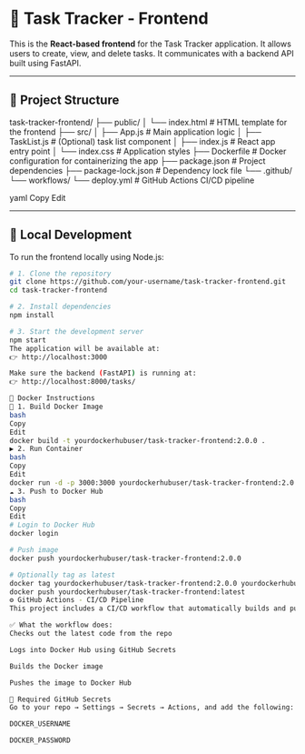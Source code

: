 # 🧩 Task Tracker - Frontend

This is the **React-based frontend** for the Task Tracker application. It allows users to create, view, and delete tasks. It communicates with a backend API built using FastAPI.

---

## 📁 Project Structure

task-tracker-frontend/
├── public/
│ └── index.html # HTML template for the frontend
├── src/
│ ├── App.js # Main application logic
│ ├── TaskList.js # (Optional) task list component
│ ├── index.js # React app entry point
│ └── index.css # Application styles
├── Dockerfile # Docker configuration for containerizing the app
├── package.json # Project dependencies
├── package-lock.json # Dependency lock file
└── .github/
└── workflows/
└── deploy.yml # GitHub Actions CI/CD pipeline

yaml
Copy
Edit

---

## 🧪 Local Development

To run the frontend locally using Node.js:

```bash
# 1. Clone the repository
git clone https://github.com/your-username/task-tracker-frontend.git
cd task-tracker-frontend

# 2. Install dependencies
npm install

# 3. Start the development server
npm start
The application will be available at:
👉 http://localhost:3000

Make sure the backend (FastAPI) is running at:
👉 http://localhost:8000/tasks/

🐳 Docker Instructions
🔧 1. Build Docker Image
bash
Copy
Edit
docker build -t yourdockerhubuser/task-tracker-frontend:2.0.0 .
▶️ 2. Run Container
bash
Copy
Edit
docker run -d -p 3000:3000 yourdockerhubuser/task-tracker-frontend:2.0.0
☁️ 3. Push to Docker Hub
bash
Copy
Edit
# Login to Docker Hub
docker login

# Push image
docker push yourdockerhubuser/task-tracker-frontend:2.0.0

# Optionally tag as latest
docker tag yourdockerhubuser/task-tracker-frontend:2.0.0 yourdockerhubuser/task-tracker-frontend:latest
docker push yourdockerhubuser/task-tracker-frontend:latest
⚙️ GitHub Actions - CI/CD Pipeline
This project includes a CI/CD workflow that automatically builds and pushes a Docker image to Docker Hub whenever changes are pushed to the main branch.

✅ What the workflow does:
Checks out the latest code from the repo

Logs into Docker Hub using GitHub Secrets

Builds the Docker image

Pushes the image to Docker Hub

🔐 Required GitHub Secrets
Go to your repo → Settings → Secrets → Actions, and add the following:

DOCKER_USERNAME

DOCKER_PASSWORD
